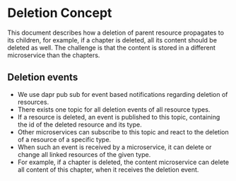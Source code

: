# Deletion Concept

This document describes how a deletion of parent resource propagates to its children, for example, if a chapter is deleted,
all its content should be deleted as well. The challenge is that the content is stored in a different microservice than
the chapters.

## Deletion events

- We use dapr pub sub for event based notifications regarding deletion of resources.
- There exists one topic for all deletion events of all resource types.
- If a resource is deleted, an event is published to this topic, containing the id of the deleted resource and its type.
- Other microservices can subscribe to this topic and react to the deletion of a resource of a specific type.
- When such an event is received by a microservice, it can delete or change all linked resources of the given type.
- For example, if a chapter is deleted, the content microservice can delete all content of this chapter, when it receives
  the deletion event.


